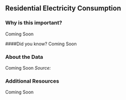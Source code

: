## Residential Electricity Consumption

### Why is this important?
Coming Soon

####Did you know?
Coming Soon

### About the Data 

Coming Soon
_Source:_

### Additional Resources
Coming Soon